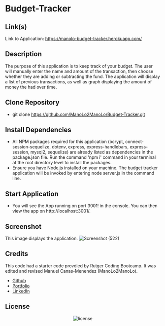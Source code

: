 # Budget-Tracker

## Link(s)
Link to Application: https://manolo-budget-tracker.herokuapp.com/

## Description
The purpose of this application is to keep track of your budget. The user will manually enter the name and amount of the transaction, then choose whether they are adding or subtracting the fund. The application will display a list of previous transactions, as well as graph displaying the amount of money the had over time.

## Clone Repository
* git clone https://github.com/ManoLo2ManoLo/Budget-Tracker.git

## Install Dependencies
* All NPM packages required for this application (bcrypt, connect-session-sequelize, dotenv, express, express-handlebars, express-session, mysql2, sequelize) are already listed as dependencies in the package.json file. Run the
command 'npm i' command in your terminal at the root directory level to install the packages.
* Ensure you have Node.js installed on your machine. The budget tracker application will be invoked by entering node server.js in the command line.

## Start Application
* You will see the App running on port 3001! in the console. You can then view the app on http://localhost:3001/.

## Screenshot
This image displays the application.
![Screenshot (522)](https://user-images.githubusercontent.com/88364269/150456684-460a0920-0643-4d01-b8cf-fab3c6d50521.png)

## Credits
This code had a starter code provdied by Rutger Coding Bootcamp. It was edited and revised Manuel Canas-Menendez (ManoLo2ManoLo). <br />

* [Github](https://github.com/ManoLo2ManoLo)
* [Portfolio](https://manolo2manolo.github.io/React-Portfolio/)
* [LinkedIn](https://www.linkedin.com/in/manuel-canas-menendez-33354b21b/)

## License
<p align="center">
    <img align="center" src="https://img.shields.io/github/license/ManoLo2ManoLo/Coding-Quiz?style=for-the-badge" alt="license" />
</p>